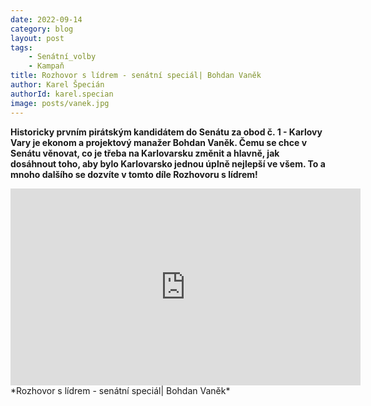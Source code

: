 ```yaml
---
date: 2022-09-14
category: blog
layout: post
tags:
    - Senátní_volby
    - Kampaň
title: Rozhovor s lídrem - senátní speciál| Bohdan Vaněk
author: Karel Špecián
authorId: karel.specian
image: posts/vanek.jpg
---
```

**Historicky prvním pirátským kandidátem do Senátu za obod č. 1 - Karlovy Vary je ekonom a projektový manažer Bohdan Vaněk. 
Čemu se chce v Senátu věnovat, co je třeba na Karlovarsku změnit a hlavně, jak dosáhnout toho, aby bylo Karlovarsko jednou úplně nejlepší ve všem. 
To a mnoho dalšího se dozvíte v tomto díle Rozhovoru s lídrem!**

<iframe width="560" height="315" src="https://www.youtube.com/embed/qXH0gLVtPd0" frameborder="0" allow="accelerometer; autoplay; clipboard-write; encrypted-media; gyroscope; picture-in-picture" allowfullscreen></iframe> *Rozhovor s lídrem - senátní speciál| Bohdan Vaněk*
